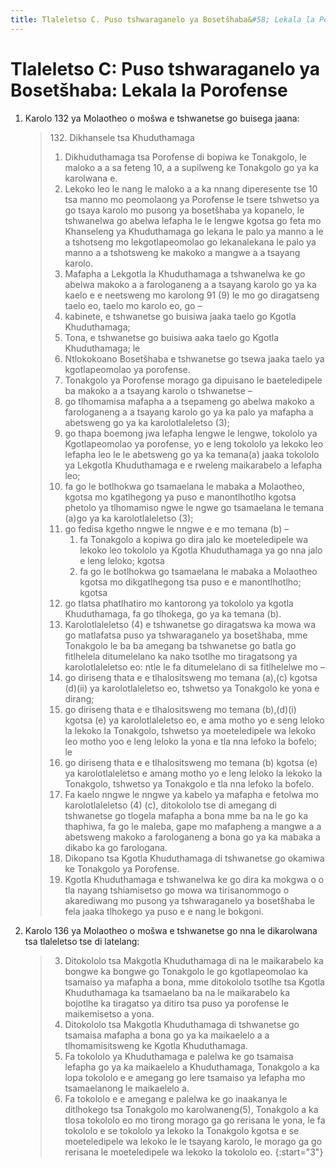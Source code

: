 ```yaml
---
title: Tlaleletso C. Puso tshwaraganelo ya Bosetšhaba&#58; Lekala la Porofense
---
```


# Tlaleletso C: Puso tshwaraganelo ya Bosetšhaba: Lekala la Porofense

1.	Karolo 132 ya Molaotheo o mošwa e tshwanetse go buisega jaana:

	> 132\. Dikhansele tsa Khuduthamaga
	> 
	> 1.	Dikhuduthamaga tsa Porofense di bopiwa ke Tonakgolo, le maloko a a sa feteng 10, a a supilweng ke Tonakgolo go ya ka karolwana e.
	> 2.	Lekoko leo le nang le maloko a a ka nnang diperesente tse 10 tsa manno mo peomolaong ya Porofense le tsere tshwetso ya go tsaya karolo mo pusong ya bosetšhaba ya kopanelo, le tshwanelwa go abelwa lefapha le le lengwe kgotsa go feta mo Khanseleng ya Khuduthamaga go lekana le palo ya manno a le a tshotseng mo lekgotlapeomolao go lekanalekana le palo ya manno a a tshotsweng ke makoko a mangwe a a tsayang karolo.
	> 3.	Mafapha a Lekgotla la Khuduthamaga a tshwanelwa ke go abelwa makoko a a farologaneng a a tsayang karolo go ya ka kaelo e e neetsweng mo karolong 91 (9) le mo go diragatseng taelo eo, taelo mo karolo eo, go –
	>	1.	kabinete, e tshwanetse go buisiwa jaaka taelo go Kgotla Khuduthamaga;
	>	1.	Tona, e tshwanetse go buisiwa aaka taelo go Kgotla Khuduthamaga; le
	>	1.	Ntlokokoano Bosetšhaba e tshwanetse go tsewa jaaka taelo ya kgotlapeomolao ya porofense.
	> 4.	Tonakgolo ya Porofense morago ga dipuisano le baeteledipele ba makoko a a tsayang karolo o tshwanetse –
	>	1.	go tlhomamisa mafapha a a tsepameng go abelwa makoko a farologaneng a a tsayang karolo go ya ka palo ya mafapha a abetsweng go ya ka karolotlaleletso (3);
	>	1.	go thapa boemong jwa lefapha lengwe le lengwe, tokololo ya Kgotlapeomolao ya porofense, yo e leng tokololo ya lekoko leo lefapha leo le le abetsweng go ya ka temana(a) jaaka tokololo ya Lekgotla Khuduthamaga e e rweleng maikarabelo a lefapha leo;
	>	1.	fa go le botlhokwa go tsamaelana le mabaka a Molaotheo, kgotsa mo kgatlhegong ya puso e manontlhotlho kgotsa phetolo ya tlhomamiso ngwe le ngwe go tsamaelana le temana (a)go ya ka karolotlaleletso (3);
	>	1.	go fedisa kgetho nngwe le nngwe e e mo temana (b) –
	>		1.	fa Tonakgolo a kopiwa go dira jalo ke moeteledipele wa lekoko leo tokololo ya Kgotla Khuduthamaga ya go nna jalo e leng leloko; kgotsa
	>		1.	fa go le botlhokwa go tsamaelana le mabaka a Molaotheo kgotsa mo dikgatlhegong tsa puso e e manontlhotlho; kgotsa
	>	1.	go tlatsa phatlhatiro mo kantorong ya tokololo ya kgotla Khuduthamaga, fa go tlhokega, go ya ka temana (b).
	> 5.	Karolotlaleletso (4) e tshwanetse go diragatswa ka mowa wa go matlafatsa puso ya tshwaraganelo ya bosetšhaba, mme Tonakgolo le ba ba amegang ba tshwanetse go batla go fitlhelela ditumelelano ka nako tsotlhe mo tiragatsong ya karolotlaleletso eo: ntle le fa ditumelelano di sa fitlhelelwe mo –
	>	1.	go diriseng thata e e tlhalositsweng mo temana (a),(c)        kgotsa (d)(ii) ya karolotlaleletso eo, tshwetso ya Tonakgolo ke yona e dirang;
	>	1.	go diriseng thata e e tlhalositsweng mo temana (b),(d)(i) kgotsa (e)    ya karolotlaleletso eo, e ama motho yo e seng leloko la lekoko la Tonakgolo, tshwetso ya moeteledipele wa lekoko leo motho yoo e leng leloko la yona e tla nna lefoko la bofelo; le
	>	1.	go diriseng thata e e tlhalositsweng mo temana (b) kgotsa (e) ya karolotlaleletso e amang motho yo e leng leloko la lekoko la Tonakgolo, tshwetso ya Tonakgolo e tla nna lefoko la bofelo.
	> 6.	Fa kaelo nngwe le nngwe ya kabelo ya mafapha e fetolwa mo karolotlaleletso (4) (c), ditokololo tse di amegang di tshwanetse go tlogela mafapha a bona mme ba na le go ka thaphiwa, fa go le maleba, gape mo mafapheng a mangwe a a abetsweng makoko a farologaneng a bona go ya ka mabaka a dikabo ka go farologana.
	> 7.	Dikopano tsa Kgotla Khuduthamaga di tshwanetse go okamiwa ke Tonakgolo ya Porofense.
	> 8.	Kgotla Khuduthamaga e tshwanelwa ke go dira ka mokgwa o o tla nayang tshiamisetso go mowa wa tirisanommogo o akarediwang mo pusong ya tshwaraganelo ya bosetšhaba le fela jaaka tlhokego ya puso e e nang le bokgoni.

2.	Karolo 136 ya Molaotheo o mošwa e tshwanetse go nna le dikarolwana tsa tlaleletso tse di latelang:

	> 3.	Ditokololo tsa Makgotla Khuduthamaga di na le maikarabelo ka bongwe ka bongwe go Tonakgolo le go kgotlapeomolao ka tsamaiso ya mafapha a bona, mme ditokololo tsotlhe tsa Kgotla Khuduthamaga ka tsamaelano ba na le maikarabelo ka bojotlhe ka tiragatso ya ditiro tsa puso ya porofense le maikemisetso a yona.
	> 4.	Ditokololo tsa Makgotla Khuduthamaga di tshwanetse go tsamaisa mafapha a bona go ya ka maikaelelo a a tlhomamisitsweng ke Kgotla Khuduthamaga.
	> 5.	Fa tokololo ya Khuduthamaga e palelwa ke go tsamaisa lefapha go ya ka maikaelelo a Khuduthamaga, Tonakgolo a ka lopa tokololo e e amegang go lere tsamaiso ya lefapha mo tsamaelanong le maikaelelo a.
	> 6.	Fa tokololo e e amegang e palelwa ke go inaakanya le ditlhokego tsa Tonakgolo mo karolwaneng(5), Tonakgolo a ka tlosa tokololo eo mo tirong morago ga go rerisana le yona, le fa tokololo e se tokololo ya lekoko la Tonakgolo kgotsa e se moeteledipele wa lekoko le le tsayang karolo, le morago ga go rerisana le moeteledipele wa lekoko la tokololo eo.
	> {:start="3"}